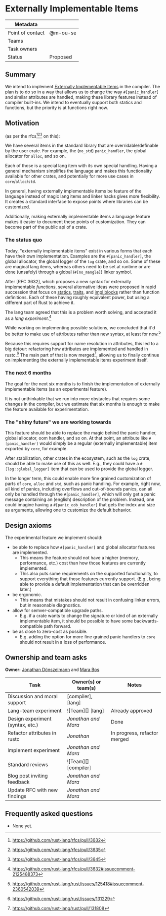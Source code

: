 # Externally Implementable Items

| Metadata         |                    |
|------------------|--------------------|
| Point of contact | @m-ou-se           |
| Teams | <!-- TEAMS WITH ASKS --> |
| Task owners      | <!-- TASK OWNERS --> |
| Status           | Proposed           |

## Summary

We intend to implement [Externally Implementable Items](https://github.com/rust-lang/rust/issues/125418) in the compiler.
The plan is to do so in a way that allows us to change the way `#[panic_handler]` and similar attributes are handled,
making these library features instead of compiler built-ins.
We intend to eventually support both statics and functions,
but the priority is at functions right now.

## Motivation

(as per the rfcs[^1][^2][^3] on this):

We have several items in the standard library that are overridable/definable by the user crate.
For example, the (`no_std`) `panic_handler`, the global allocator for `alloc`, and so on.

Each of those is a special lang item with its own special handling.
Having a general mechanism simplifies the language and makes this functionality available for other crates,
and potentially for more use cases in `core`/`alloc`/`std`.

In general, having externally implementable items be feature of the language instead of magic lang items and linker hacks gives more flexibility.
It creates a standard interface to expose points where libraries can be customized.

Additionally, making externally implementable items a language feature makes it easier to document these points of customization.
They can become part of the public api of a crate.

[^1]: https://github.com/rust-lang/rfcs/pull/3632
[^2]: https://github.com/rust-lang/rfcs/pull/3635
[^3]: https://github.com/rust-lang/rfcs/pull/3645

### The status quo

Today, "externally implementable items" exist in various forms that each have their own implementation.
Examples are the `#[panic_handler]`, the global allocator, the global logger of the `log` crate, and so on.
Some of these are magical lang items, whereas others need to be set at runtime or are done (unsafely) through a global (`#[no_mangle]`) linker symbol.

After [RFC 3632], which proposes a new syntax for externally implementable _functions_,
several alternative ideas were proposed in rapid succession
that focus on [statics](https://github.com/rust-lang/rfcs/pull/3635), [traits](https://github.com/rust-lang/rfcs/pull/3645), and [impl blocks](https://github.com/rust-lang/rfcs/pull/3632) rather than function definitions.
Each of these having roughly equivalent power, but using a different part of Rust to achieve it.

The lang team agreed that this is a problem worth solving, and accepted it as a _lang experiment_.[^4]

While working on implementing possible solutions,
we concluded that it'd be better to make use of attributes rather than new syntax, at least for now.[^5]

Because this requires support for name resolution in attributes, this led to a big detour:
refactoring how attributes are implemented and handled in rustc.[^6]
The main part of that is now merged[^7], allowing us to finally continue on implementing the externally implementable items experiment itself.

[^4]: https://github.com/rust-lang/rfcs/pull/3632#issuecomment-2125488373
[^5]: https://github.com/rust-lang/rust/issues/125418#issuecomment-2360542039
[^6]: https://github.com/rust-lang/rust/issues/131229
[^7]: https://github.com/rust-lang/rust/pull/131808

### The next 6 months

The goal for the next six months is to finish the implementation of externally implementable items (as an experimental feature).

It is not unthinkable that we run into more obstacles that requires some changes in the compiler,
but we estimate that six months is enough to make the feature available for experimentation.

### The "shiny future" we are working towards

This feature should be able to replace the magic behind the panic handler, global allocator, oom handler, and so on.
At that point, an attribute like `#[panic_handler]` would simply be a regular (externally implementable) item exported by `core`, for example.

After stabilization, other crates in the ecosystem, such as the `log` crate, should be able to make use of this as well.
E.g., they could have a `#[log::global_logger]` item that can be used to provide the global logger.

In the longer term, this could enable more fine grained customization of parts of `core`, `alloc` and `std`, such as panic handling.
For example, right now, all kind of panics, including overflows and out-of-bounds panics, can all only be handled
through the `#[panic_handler]`, which will only get a panic message containing an (english) description of the problem.
Instead, one could imagine having a `#[panic_oob_handler]` that gets the index and size as arguments,
allowing one to customize the default behavior.

## Design axioms

The experimental feature we implement should:

- be able to replace how `#[panic_handler]` and global allocator features are implemented.
  - This means the feature should not have a higher (memory, performance, etc.) cost than how those features are currently implemented.
  - This also puts some requirements on the supported functionality, to support everything that those features currently support.
    (E.g., being able to provide a default implementation that can be overridden later.)
- be ergonomic.
  - This means that mistakes should not result in confusing linker errors, but in reasonable diagnostics.
- allow for semver-compatible upgrade paths.
  - E.g. if a crate wants to change the signature or kind of an externally implementable item,
    it should be possible to have some backwards-compatible path forward.
- be as close to zero-cost as possible.
  - E.g. adding the option for more fine grained panic handlers to `core` should not result in a loss of performance.

## Ownership and team asks

**Owner:** [Jonathan Dönszelmann](@jdonszelmann) and [Mara Bos](@m-ou-se)

| Task                             | Owner(s) or team(s)  | Notes                        |
|----------------------------------|----------------------|------------------------------|
| Discussion and moral support     | [compiler], [lang]   |                              |
| Lang-team experiment             | ![Team][] [lang]     | Already approved             |
| Design experiment (syntax, etc.) | *Jonathan and Mara*  | Done                         |
| Refactor attributes in rustc     | *Jonathan*           | In progress, refactor merged |
| Implement experiment             | *Jonathan and Mara*  |                              |
| Standard reviews                 | ![Team][] [compiler] |                              |
| Blog post inviting feedback      | *Jonathan and Mara*  |                              |
| Update RFC with new findings     | *Jonathan and Mara*  |                              |

## Frequently asked questions

- None yet.
